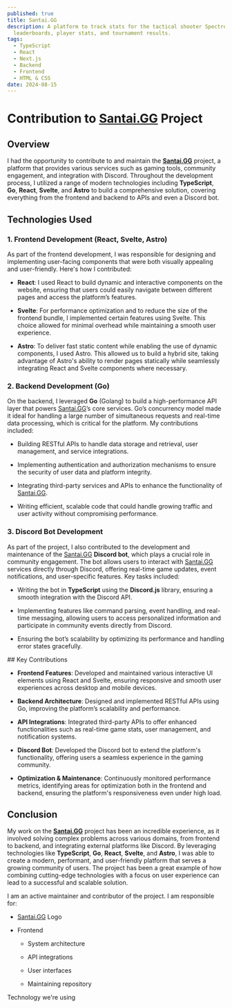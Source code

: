 ```yaml
---
published: true
title: Santai.GG
description: A platform to track stats for the tactical shooter Spectre Divide -
  leaderboards, player stats, and tournament results.
tags:
  - TypeScript
  - React
  - Next.js
  - Backend
  - Frontend
  - HTML & CSS
date: 2024-08-15
---
```

# Contribution to [Santai.GG](http://Santai.GG) Project

## Overview

I had the opportunity to contribute to and maintain the [**Santai.GG**](http://Santai.GG) project, a platform that provides various services such as gaming tools, community engagement, and integration with Discord. Throughout the development process, I utilized a range of modern technologies including **TypeScript**, **Go**, **React**, **Svelte**, and **Astro** to build a comprehensive solution, covering everything from the frontend and backend to APIs and even a Discord bot.

## Technologies Used

### 1\. **Frontend Development (React, Svelte, Astro)**

As part of the frontend development, I was responsible for designing and implementing user-facing components that were both visually appealing and user-friendly. Here's how I contributed:

*   **React**: I used React to build dynamic and interactive components on the website, ensuring that users could easily navigate between different pages and access the platform’s features.
    
*   **Svelte**: For performance optimization and to reduce the size of the frontend bundle, I implemented certain features using Svelte. This choice allowed for minimal overhead while maintaining a smooth user experience.
    
*   **Astro**: To deliver fast static content while enabling the use of dynamic components, I used Astro. This allowed us to build a hybrid site, taking advantage of Astro's ability to render pages statically while seamlessly integrating React and Svelte components where necessary.
    

### 2\. **Backend Development (Go)**

On the backend, I leveraged **Go** (Golang) to build a high-performance API layer that powers [Santai.GG](http://Santai.GG)’s core services. Go’s concurrency model made it ideal for handling a large number of simultaneous requests and real-time data processing, which is critical for the platform. My contributions included:

*   Building RESTful APIs to handle data storage and retrieval, user management, and service integrations.
    
*   Implementing authentication and authorization mechanisms to ensure the security of user data and platform integrity.
    
*   Integrating third-party services and APIs to enhance the functionality of [Santai.GG](http://Santai.GG).
    
*   Writing efficient, scalable code that could handle growing traffic and user activity without compromising performance.
    

### 3\. **Discord Bot Development**

As part of the project, I also contributed to the development and maintenance of the [Santai.GG](http://Santai.GG) **Discord bot**, which plays a crucial role in community engagement. The bot allows users to interact with [Santai.GG](http://Santai.GG) services directly through Discord, offering real-time game updates, event notifications, and user-specific features. Key tasks included:

*   Writing the bot in **TypeScript** using the **Discord.js** library, ensuring a smooth integration with the Discord API.
    
*   Implementing features like command parsing, event handling, and real-time messaging, allowing users to access personalized information and participate in community events directly from Discord.
    
*   Ensuring the bot’s scalability by optimizing its performance and handling error states gracefully.
    

\## Key Contributions

*   **Frontend Features**: Developed and maintained various interactive UI elements using React and Svelte, ensuring responsive and smooth user experiences across desktop and mobile devices.
    
*   **Backend Architecture**: Designed and implemented RESTful APIs using Go, improving the platform’s scalability and performance.
    
*   **API Integrations**: Integrated third-party APIs to offer enhanced functionalities such as real-time game stats, user management, and notification systems.
    
*   **Discord Bot**: Developed the Discord bot to extend the platform's functionality, offering users a seamless experience in the gaming community.
    
*   **Optimization & Maintenance**: Continuously monitored performance metrics, identifying areas for optimization both in the frontend and backend, ensuring the platform's responsiveness even under high load.
    

## Conclusion

My work on the [**Santai.GG**](http://Santai.GG) project has been an incredible experience, as it involved solving complex problems across various domains, from frontend to backend, and integrating external platforms like Discord. By leveraging technologies like **TypeScript**, **Go**, **React**, **Svelte**, and **Astro**, I was able to create a modern, performant, and user-friendly platform that serves a growing community of users. The project has been a great example of how combining cutting-edge technologies with a focus on user experience can lead to a successful and scalable solution.

  
  
I am an active maintainer and contributor of the project. I am responsible for:

*   [Santai.GG](http://Santai.GG) Logo
    
*   Frontend
    
    *   System architecture
        
    *   API integrations
        
    *   User interfaces
        
    *   Maintaining repository
        

Technology we're using